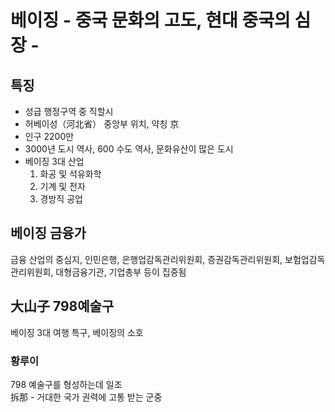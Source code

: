 # 베이징 - 중국 문화의 고도, 현대 중국의 심장 -

## 특징
+ 성급 행정구역 중 직할시
+ 허베이성（河北省） 중앙부 위치, 약칭 京
+ 인구 2200만
+ 3000년 도시 역사, 600 수도 역사, 문화유산이 많은 도시
+ 베이징 3대 산업
    1. 화공 및 석유화학
    1. 기계 및 전자
    1. 경방직 공업

## 베이징 금융가
금융 산업의 중심지, 인민은행, 은행업감독관리위원회, 증권감독관리위원회, 보험업감독관리위원회, 대형금융기관, 기업총부 등이 집중됨

## 大山子 798예술구
베이징 3대 여행 특구, 베이징의 소호

### 황루이
798 예술구를 형성하는데 일조  
拆那 - 거대한 국가 권력에 고통 받는 군중
